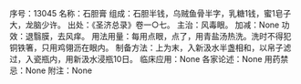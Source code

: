 序号：13045
名称：石胆膏
组成：石胆半钱，乌贼鱼骨半字，乳糖1钱，蜜1皂子大，龙脑少许。
出处：《圣济总录》卷一○七。
主治：风毒眼。
加减：None
功效：退翳膜，去风痒。
用法用量：每用点眼，点了，用青盐汤热洗。洗时不得犯铜铁箸，只用鸡翎沥在眼内。
制备方法：上为末，入新汲水半盏相和，以帛子滤过，入瓷瓶内，用新汲水浸瓶10日。
临床应用：None
各家论述：None
用药禁忌：None
附注：None
